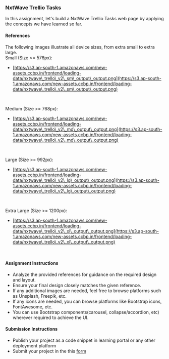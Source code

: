 ### NxtWave Trellio Tasks

In this assignment, let's build a NxtWave Trellio Tasks web page by applying the concepts we have learned so far.

#### References

The following images illustrate all device sizes, from extra small to extra large.
<br/>
Small (Size >= 576px):

- [https://s3.ap-south-1.amazonaws.com/new-assets.ccbp.in/frontend/loading-data/nxtwave\_trello\_v2\_sm\_output\_output.png](https://s3.ap-south-1.amazonaws.com/new-assets.ccbp.in/frontend/loading-data/nxtwave\_trello\_v2\_sm\_output\_output.png)

<br/>

Medium (Size >= 768px):

- [https://s3.ap-south-1.amazonaws.com/new-assets.ccbp.in/frontend/loading-data/nxtwave\_trello\_v2\_md\_output\_output.png](https://s3.ap-south-1.amazonaws.com/new-assets.ccbp.in/frontend/loading-data/nxtwave\_trello\_v2\_md\_output\_output.png)

<br/>

Large (Size >= 992px):

- [https://s3.ap-south-1.amazonaws.com/new-assets.ccbp.in/frontend/loading-data/nxtwave\_trello\_v2\_lg\_output\_output.png](https://s3.ap-south-1.amazonaws.com/new-assets.ccbp.in/frontend/loading-data/nxtwave\_trello\_v2\_lg\_output\_output.png)

<br/>

Extra Large (Size >= 1200px):

- [https://s3.ap-south-1.amazonaws.com/new-assets.ccbp.in/frontend/loading-data/nxtwave\_trello\_v2\_xl\_output\_output.png](https://s3.ap-south-1.amazonaws.com/new-assets.ccbp.in/frontend/loading-data/nxtwave\_trello\_v2\_xl\_output\_output.png)

<br/>

#### Assignment Instructions

- Analyze the provided references for guidance on the required design and layout.
- Ensure your final design closely matches the given reference.
- If any additional images are needed, feel free to browse platforms such as Unsplash, Freepik, etc.
- If any icons are needed, you can browse platforms like Bootstrap icons, FontAwesome, etc.
- You can use Bootstrap components(carousel, collapse/accordion, etc) wherever required to achieve the UI.

#### Submission Instructions

- Publish your project as a code snippet in learning portal or any other deployment platform
- Submit your project in the this [form]()